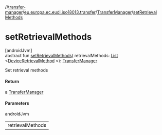 //[transfer-manager](../../../index.md)/[eu.europa.ec.eudi.iso18013.transfer](../index.md)/[TransferManager](index.md)/[setRetrievalMethods](set-retrieval-methods.md)

# setRetrievalMethods

[androidJvm]\
abstract fun [setRetrievalMethods](set-retrieval-methods.md)(
retrievalMethods: [List](https://kotlinlang.org/api/latest/jvm/stdlib/kotlin.collections/-list/index.html)
&lt;[DeviceRetrievalMethod](../../eu.europa.ec.eudi.iso18013.transfer.engagement/-device-retrieval-method/index.md)
&gt;): [TransferManager](index.md)

Set retrieval methods

#### Return

a [TransferManager](index.md)

#### Parameters

androidJvm

| |
|---|
| retrievalMethods |
